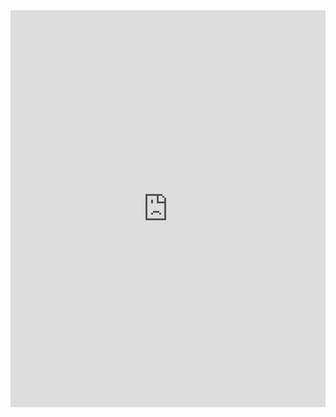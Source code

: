<div style="width:100%;height:0;padding-bottom:126%;position:relative;">
    <iframe src="https://giphy.com/embed/M9gbBd9nbDrOTu1Mqx" width="100%" height="100%" style="position:absolute" frameBorder="0" class="giphy-embed" allowFullScreen</iframe>
</div><p><a href="https://giphy.com/gifs/hacktiv8-coding-codingfromhome-fromhome-M9gbBd9nbDrOTu1Mqx">via GIPHY</a></p>

My name is Nicolas (he/him/his). I'm a cybersecurity student residing in Calfornia, USA:technologist:. I'm passionate about creating projects that I think are fun and educational at the same time. 

**Join the Discord Server** [Nic's Lounge][discord]

*Fun Fact: I have a YouTube Channel [NiconLife][youtube] where I share my journey*

<br>

---
<h4><strong>~ Projects ~</strong></h4>

<br>

:writing_hand: <ins>Current:</ins> 
<ul><li style="list-style-type: square"> Password Generator</li><ul><li>Languages used: Python</li></ul></ul>


:notebook: <ins>Planned:</ins>
<ul><li style="list-style-type: square"> Blog Website</li><ul><li>Languages used: HTML, CSS</li></ul></ul>

<br>

---

<h4><strong>~ Check out my socials ~</strong></h4>

<br>

| [LinkedIn][linkedin] | [YouTube][youtube] | 


[youtube]: https://www.youtube.com/channel/UCnlRQdq3jUy5nP0gc7zBErw
[linkedin]: https://www.linkedin.com/in/nicolas-vicente-b5658b227/
[discord]: https://discord.gg/nSzMSuVD

<!--
**nicolas-101/nicolas-101** is a ✨ _special_ ✨ repository because its `README.md` (this file) appears o your GitHub profile.

Here are some ideas to get you started:

- 🔭 I’m currently working on ...
- 🌱 I’m currently learning ...
- 👯 I’m looking to collaborate on ...
- 🤔 I’m looking for help with ...
- 💬 Ask me about ...
- 📫 How to reach me: ...
- 😄 Pronouns: ...
- ⚡ Fun fact: ...
-->
